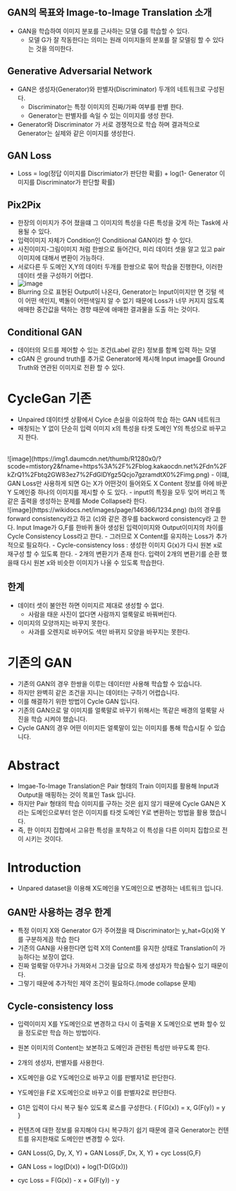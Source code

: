 ## GAN의 목표와 Image-to-Image Translation 소개
- GAN을 학습하여 이미지 분포를 근사하는 모델 G를 학습할 수 있다.
  - 모델 G가 잘 작동한다는 의미는 원래 이미지들의 분포를 잘 모델링 할 수 있다는 것을 의미한다.

## Generative Adversarial Network
- GAN은 생성자(Generator)와 판별자(Discriminator) 두개의 네트워크로 구성된다.
  - Discriminator는 특정 이미지의 진짜/가짜 여부를 판별 한다.
  - Generator는 판별자를 속일 수 있는 이미지를 생성 한다.
- Generator와 Discriminator 가 서로 경쟁적으로 학습 하며 결과적으로 Generator는 실제와 같은 이미지를 생성한다.

## GAN Loss
- Loss = log(정답 이미지를 Discrimiator가 판단한 확률) + log(1- Generator 이미지를 Discriminator가 판단할 확률)

## Pix2Pix
- 한장의 이미지가 주어 졌을떄 그 이미지의 특성을 다른 특성을 갖게 하는 Task에 사용될 수 있다.
- 입력이미지 자체가 Condition인 Conditiional GAN이라 할 수 있다.
- 사진이미지-그림이미지 처럼 한쌍으로 들어간다, 미리 데이터 셋을 알고 있고 pair이미지에 대해서 변환이 가능하다.
- 서로다른 두 도메인 X,Y의 데이터 두개를 한쌍으로 묶어 학습을 진행한다, 이러한 데이터 셋을 구성하기 어렵다.
- ![image](https://img1.daumcdn.net/thumb/R1280x0/?scode=mtistory2&fname=https%3A%2F%2Fblog.kakaocdn.net%2Fdn%2FdPe3rn%2FbtqTF4bgPvX%2FhlKz7RF0u3mqSt8PpK2ka0%2Fimg.png)
- Blurring 으로 표현된 Output이 나온다, Generator는 Input이미지만 면 깃털 색이 어떤 색인지, 벽돌이 어떤색일지 알 수 없기 때문에 Loss가 너무 커지지 않도록 애매한 중간값을 택하는 경향 때문에 애매한 결과물을 도출 하는 것이다.

## Conditional GAN
- 데이터의 모드를 제어할 수 있는 조건(Label 같은) 정보를 함꼐 입력 하는 모델
- cGAN 은 ground truth를 추가로 Generator에 제시해 Input image를 Ground Truth와 연관된 이미지로 전환 할 수 있다.

# CycleGan 기존
- Unpaired 데이터셋 상황에서 Cylce 손실을 이요하여 학습 하는 GAN 네트워크
- 매칭되는 Y 없이 단순히 입력 이미지 x의 특성을 타겟 도메인 Y의 특성으로 바꾸고지 한다.
<br>
![image](https://img1.daumcdn.net/thumb/R1280x0/?scode=mtistory2&fname=https%3A%2F%2Fblog.kakaocdn.net%2Fdn%2FkZrQ1%2Fbtq2GW83ez7%2FdGlDYgz5Qcjo7gzramdtX0%2Fimg.png)
- 이떄, GAN Loss만 사용하게 되면 G는 X가 어떤것이 들어와도 X Content 정보를 아에 바꾼 Y 도메인중 하나의 이미지를 제시할 수 도 있다.
- input의 특징을 모두 잊어 버리고 똑같은 출력을 생성하는 문제를 Mode Collapse라 한다.

<br>
![image](https://wikidocs.net/images/page/146366/1234.png)
(b)의 경우를 forward consistency라고 하고 (c)와 같은 경우를 backword consistency라 고 한다. Input Image가 G,F를 한바퀴 돌아 생성된 입력이미지와 Output이미지의 차이를 Cycle Consistency Loss라고 한다.
- 그러므로 X Content를 유지하는 Loss가 추가적으로 필요하다.
- Cycle-consistency loss : 생성한 이미지 G(x)가 다시 원본 x로 재구성 할 수 있도록 한다.
- 2개의 변환기가 존재 한다. 입력이 2개의 변환기를 순환 했을때 다시 원본 x와 비슷한 이미지가 나올 수 있도록 학습한다.

## 한계
- 데이터 셋이 불안전 하면 이미지르 제대로 생성할 수 없다.
  - 사람을 태운 사진이 없다면 사람까지 얼룩말로 바꿔버린다.
- 이미지의 모양까지는 바꾸지 못한다.
  - 사과를 오렌지로 바꾸어도 색만 바뀌지 모양을 바꾸지는 못한다.


# 기존의 GAN
- 기존의 GAN의 경우 한쌍을 이루는 데이터만 사용해 학습할 수 있습니다.
- 하지만 완벽히 같은 조건을 지니는 데이터는 구하기 어렵습니다.
- 이를 해결하기 위한 방법이 Cycle GAN 입니다.
- 기존의 GAN으로 말 이미지를 얼룩말로 바꾸기 위해서는 똑같은 배경의 얼룩말 사진을 학습 시켜야 했습니다.
- Cycle GAN의 경우 어떤 이미지든 얼룩말이 있는 이미지를 통해 학습시킬 수 있습니다.

# Abstract
- Imgae-To-Image Translation은 Pair 형태의 Train 이미지를 활용해 Input과 Output을 매핑하는 것이 목표인 Task 입니다.
- 하지만 Pair 형태의 학습 이미지를 구하는 것은 쉽지 않기 때문에 Cycle GAN은 X라는 도메인으로부터 얻은 이미지를 타겟 도메인 Y로 변환하는 방법을 활용 했습니다.
- 즉, 한 이미지 집합에서 고유한 특성을 포착하고 이 특성을 다른 이미지 집합으로 전이 시키는 것이다.

# Introduction
- Unpared dataset을 이용해 X도메인을 Y도메인으로 변경하는 네트워크 입니다.

## GAN만 사용하는 경우 한계
- 특정 이미지 X와 Generator G가 주어졌을 때 Discriminator는 y_hat=G(x)와 Y를 구분하게끔 학습 한다
- 기존의 GAN을 사용한다면 입력 X의 Content를 유지한 상태로 Translation이 가능하다는 보장이 없다.
- 진짜 얼룩말 아무거나 가져와서 그것을 답으로 하게 생성자가 학습될수 있기 때문이다.
- 그렇기 때문에 추가적인 제약 조건이 필요하다.(mode collapse 문제)

## Cycle-consistency loss
- 입력이미지 X를 Y도메인으로 변경하고 다시 이 출력을 X 도메인으로 변화 할수 있을 정도로만 학습 하는 방법이다.
- 원본 이미지의 Content는 보본하고 도메인과 관련된 특성만 바꾸도록 한다.
- 2개의 생성자, 판별자를 사용한다.
- X도메인을 G로 Y도메인으로 바꾸고 이를 판별자1로 판단한다.
- Y도메인을 F로 X도메인으로 바꾸고 이를 판별자2로 판단한다.
- G1은 입력이 다시 복구 될수 있도록 로스를 구성한다. { F(G(x)) = x, G(F(y)) = y }

- 컨텐츠에 대한 정보를 유지해야 다시 복구하기 쉽기 때문에 결국 Generator는 컨텐트를 유지한채로 도메인만 변경할 수 있다.

- GAN Loss(G, Dy, X, Y) + GAN Loss(F, Dx, X, Y) + cyc Loss(G,F)
- GAN Loss = log(D(x)) + log(1-D(G(x)))
- cyc Loss = F(G(x)) - x + G(F(y)) - y
